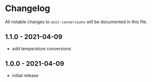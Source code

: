 # Changelog

All notable changes to `unit-conversions` will be documented in this file.

## 1.1.0 - 2021-04-09

- add temperature conversions

## 1.0.0 - 2021-04-09

- initial release
